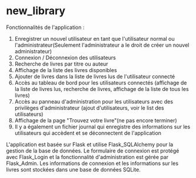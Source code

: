 # new_library

Fonctionnalités de l'application :

1) Enregistrer un nouvel utilisateur en tant que l'utilisateur normal ou l'administrateur(Seulement l'administrateur a le droit de créer un nouvel administrateur) 
2) Connexion / Déconnexion des utilisateurs
3) Recherche de livres par titre ou auteur
4) Affichage de la liste des livres disponibles
5) Ajouter de livres dans la liste de livres lus de l'utilisateur connecté
6) Accès au tableau de bord pour les utilisateurs connectés (affichage de la liste de livres lus, recherche de livres, affichage de la liste      de tous les livres)
7) Accès au panneau d'administration pour les utilisateurs avec des privilèges d'administrateur (ajout d'utilisateurs, voir le list des utilisateurs)
8) Affichage de la page "Trouvez votre livre"(ne pas encore terminer)
9) Il y a également un fichier journal qui enregistre des informations sur les utilisateurs qui accèdent et se déconnectent de l'application

L'application est basée sur Flask et utilise Flask_SQLAlchemy pour la gestion de la base de données. Le formulaire de connexion est protégé avec Flask_Login et la fonctionnalité d'administration est gérée par Flask_Admin. Les informations de connexion et les informations sur les livres sont stockées dans une base de données SQLite.
